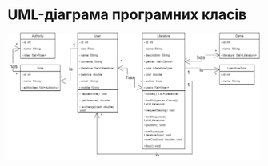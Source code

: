 # UML-діаграма програмних класів

![image](https://github.com/oleksandrblazhko/ai204-belobrov/blob/laboratory-work-6/2-SoftwareDesign/2.5-UMLProgramClasses/UML-ProgramClasses.jpg?raw=true)
